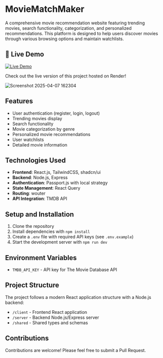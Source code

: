 # MovieMatchMaker

A comprehensive movie recommendation website featuring trending movies, search functionality, categorization, and personalized recommendations. This platform is designed to help users discover movies through various browsing options and maintain watchlists.

## 🚀 Live Demo

[![Live Demo](https://img.shields.io/badge/View%20Website-Click%20Here-blue?style=for-the-badge&logo=render)](https://movie-recommendation-system-99ve.onrender.com)

Check out the live version of this project hosted on Render!

![Screenshot 2025-04-07 162304](https://github.com/user-attachments/assets/58a39356-56b3-4fc5-9eee-7917df9a052c)

## Features

- User authentication (register, login, logout)
- Trending movies display
- Search functionality
- Movie categorization by genre
- Personalized movie recommendations
- User watchlists
- Detailed movie information

## Technologies Used

- **Frontend**: React.js, TailwindCSS, shadcn/ui
- **Backend**: Node.js, Express
- **Authentication**: Passport.js with local strategy
- **State Management**: React Query
- **Routing**: wouter
- **API Integration**: TMDB API


## Setup and Installation

1. Clone the repository
2. Install dependencies with `npm install`
3. Create a `.env` file with required API keys (see `.env.example`)
4. Start the development server with `npm run dev`

## Environment Variables

- `TMDB_API_KEY` - API key for The Movie Database API

## Project Structure

The project follows a modern React application structure with a Node.js backend:

- `/client` - Frontend React application
- `/server` - Backend Node.js/Express server
- `/shared` - Shared types and schemas

## Contributions

Contributions are welcome! Please feel free to submit a Pull Request.
